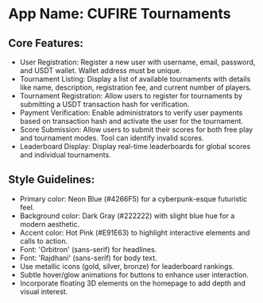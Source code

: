 # **App Name**: CUFIRE Tournaments

## Core Features:

- User Registration: Register a new user with username, email, password, and USDT wallet. Wallet address must be unique.
- Tournament Listing: Display a list of available tournaments with details like name, description, registration fee, and current number of players.
- Tournament Registration: Allow users to register for tournaments by submitting a USDT transaction hash for verification.
- Payment Verification: Enable administrators to verify user payments based on transaction hash and activate the user for the tournament.
- Score Submission: Allow users to submit their scores for both free play and tournament modes. Tool can identify invalid scores.
- Leaderboard Display: Display real-time leaderboards for global scores and individual tournaments.

## Style Guidelines:

- Primary color: Neon Blue (#4266F5) for a cyberpunk-esque futuristic feel.
- Background color: Dark Gray (#222222) with slight blue hue for a modern aesthetic.
- Accent color: Hot Pink (#E91E63) to highlight interactive elements and calls to action.
- Font: 'Orbitron' (sans-serif) for headlines.
- Font: 'Rajdhani' (sans-serif) for body text.
- Use metallic icons (gold, silver, bronze) for leaderboard rankings.
- Subtle hover/glow animations for buttons to enhance user interaction.
- Incorporate floating 3D elements on the homepage to add depth and visual interest.